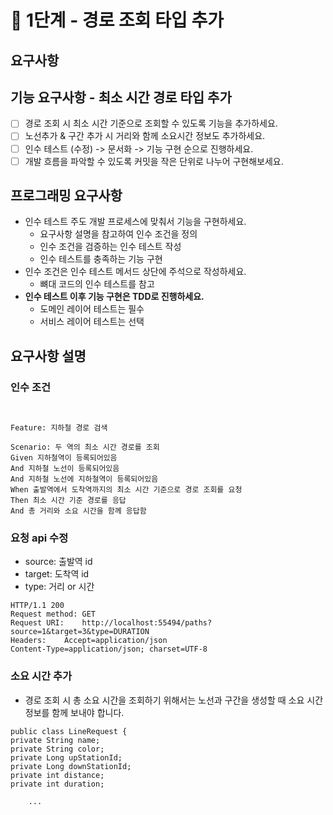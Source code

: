 # 🚀 1단계 - 경로 조회 타입 추가

## 요구사항

## 기능 요구사항 - 최소 시간 경로 타입 추가
- [ ] 경로 조회 시 최소 시간 기준으로 조회할 수 있도록 기능을 추가하세요.
- [ ] 노선추가 & 구간 추가 시 거리와 함께 소요시간 정보도 추가하세요.
- [ ] 인수 테스트 (수정) -> 문서화 -> 기능 구현 순으로 진행하세요.
- [ ] 개발 흐름을 파악할 수 있도록 커밋을 작은 단위로 나누어 구현해보세요.

## 프로그래밍 요구사항
- 인수 테스트 주도 개발 프로세스에 맞춰서 기능을 구현하세요.
  - 요구사항 설명을 참고하여 인수 조건을 정의 
  - 인수 조건을 검증하는 인수 테스트 작성
  - 인수 테스트를 충족하는 기능 구현
- 인수 조건은 인수 테스트 메서드 상단에 주석으로 작성하세요.
  - 뼈대 코드의 인수 테스트를 참고
- **인수 테스트 이후 기능 구현은 TDD로 진행하세요.**
  - 도메인 레이어 테스트는 필수
  - 서비스 레이어 테스트는 선택

## 요구사항 설명

### 인수 조건

```


Feature: 지하철 경로 검색

Scenario: 두 역의 최소 시간 경로를 조회
Given 지하철역이 등록되어있음
And 지하철 노선이 등록되어있음
And 지하철 노선에 지하철역이 등록되어있음
When 출발역에서 도착역까지의 최소 시간 기준으로 경로 조회를 요청
Then 최소 시간 기준 경로를 응답
And 총 거리와 소요 시간을 함께 응답함
```

### 요청 api 수정
- source: 출발역 id
- target: 도착역 id
- type: 거리 or 시간

```
HTTP/1.1 200
Request method:	GET
Request URI:	http://localhost:55494/paths?source=1&target=3&type=DURATION
Headers: 	Accept=application/json
Content-Type=application/json; charset=UTF-8
```

### 소요 시간 추가
- 경로 조회 시 총 소요 시간을 조회하기 위해서는 노선과 구간을 생성할 때 소요 시간 정보를 함께 보내야 합니다.
```
public class LineRequest {
private String name;
private String color;
private Long upStationId;
private Long downStationId;
private int distance;
private int duration;

    ...
```